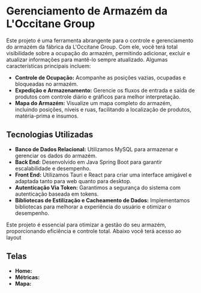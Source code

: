 # Gerenciamento de Armazém da L'Occitane Group

Este projeto é uma ferramenta abrangente para o controle e gerenciamento do armazém da fábrica da L'Occitane Group. Com ele, você terá total visibilidade sobre a ocupação do armazém, permitindo adicionar, excluir e atualizar informações para mantê-lo sempre atualizado. Algumas características principais incluem:

- **Controle de Ocupação:** Acompanhe as posições vazias, ocupadas e bloqueadas no armazém.
- **Expedição e Armazenamento:** Gerencie os fluxos de entrada e saída de produtos com controle diário e gráficos para melhor interpretação.
- **Mapa do Armazém:** Visualize um mapa completo do armazém, incluindo posições, níveis e ruas, facilitando a localização de produtos, matéria-prima e insumos.

## Tecnologias Utilizadas

- **Banco de Dados Relacional:** Utilizamos MySQL para armazenar e gerenciar os dados do armazém.
- **Back End:** Desenvolvido em Java Spring Boot para garantir escalabilidade e desempenho.
- **Front End:** Utilizamos Tauri e React para criar uma interface amigável e adaptada tanto para web quanto para desktop.
- **Autenticação Via Token:** Garantimos a segurança do sistema com autenticação baseada em tokens.
- **Bibliotecas de Estilização e Cacheamento de Dados:** Implementamos bibliotecas para melhorar a experiência do usuário e otimizar o desempenho.

Este projeto é essencial para otimizar a gestão do seu armazém, proporcionando eficiência e controle total. Abaixo você terá acesso ao layout

## Telas
- **Home:** 
- **Métricas:** 
- **Mapa:** 
